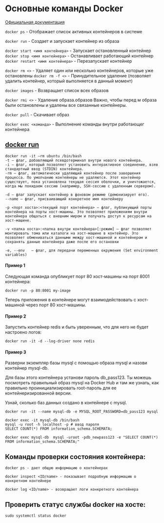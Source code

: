 # Основные команды Docker

[Официальная документация](https://docs.docker.com/reference/cli/docker/container/)

```docker ps``` - Отображает список активных контейнеров в системе

```docker run``` - Создает и запускает контейнер из образа

```docker start <имя контейнера>``` - Запускает остановленный контейнер  
```docker stop <имя контейнера>``` - Останавливает работающий контейнер
```docker restart <имя контейнера>``` - Перезапускает контейнер

```docker rm <>``` - Удаляет один или несколько контейнеров, которые уже остановлены
```docker rm -f <>``` - Принудительное удаление (позволяет удалить контейнер, который выполняется в данный момент)

```docker images``` - Возвращает список всех образов

```docker rmi <>``` - Удаление образа.образов
Важно, чтобы перед м образа были остановлены и удалены все связанные контейнеры.

```docker pull``` - Скачивает образ

```docker exec <команда>``` - Выполнение команды внутри работающег контейнера

## [docker run](https://docs.docker.com/reference/cli/docker/container/run/) 
```docker
docker run -it –rm ubuntu /bin/bash
-t — флаг, добавляющий псевдотерминал внутри нового контейнера.
-i — флаг, который позволяет установить интерактивное соединение, взяв стандартный ввод (STDIN) контейнера.
-rm — флаг, автоматически удаляющий контейнер после завершения процесса. По умолчанию контейнеры не удаляются. Этот контейнер существует, пока установлена текущая сессия оболочки, и уничтожается, когда мы покидаем сессию (например, SSH-сессию с удаленным сервером).

-d — флаг запускает контейнер в фоновом режиме (демонизирует его).
--name — флаг, присваивающий конкретное имя контейнеру

```
```
-p <порт хоста>:<текущий порт контейнера> — флаг, публикующий порты контейнера на порты хост-машины. Это позволяет приложениям внутри контейнера общаться с внешним миром и получать доступ к ресурсам на хост-машине.
```

```
-v <папка хоста>:<папка внутри контейнера>[:режим] — флаг позволяет монтировать тома или каталоги на хост-машине в контейнер. Это позволяет обмениваться данными между хост-машиной и контейнером и сохранять данные контейнера даже после его остановки
```

```
-e, --env   — флаг, для передачи переменных окружения (Set environment variables)
```

#### Пример 1
Следующая команда опубликует порт 80 хост-машины на порт 8001 контейнера:

```
docker run -p 80:8001 my-image
```

Теперь приложения в контейнере могут взаимодействовать с хост-машиной через порт 80 хост-машины.



#### Пример 2
Запустить контейнер redis и быть уверенным, что для него не будет настроено логов:
```
docker run -it -d --log-driver none redis
```

#### Пример 3
Разверни экземпляр базы mysql с помощью образа mysql и назови контейнер mysql-db.


Для базы этого контейнера установи пароль db_pass123. Ты можешь посмотреть правильный образ mysql на Docker Hub и там же узнать, как правильно проинициализировать root-пароль для ее контейнеризированной версии.

Узнай, сколько баз данных создано в контейнере с mysql.

```
docker run -it --name mysql-db -e MYSQL_ROOT_PASSWORD=db_pass123 mysql

docker exec -it mysql-db /bin/bash
mysql -u root -h localhost -p # ввод пароля
SELECT COUNT(*) FROM information_schema.SCHEMATA;
```

```
docker exec mysql-db  mysql -uroot -pdb_newpass123 -e "SELECT COUNT(*) FROM information_schema.SCHEMATA;"
```

## Команды проверки состояния контейнера: 

```
docker ps - дает общую информацию о контейнерах
```

```
docker inspect <ID/name> - показывает подробную информацию о конкретном контейнере
```

```
docker log <ID/name> - возвращает логи конкретного контейнера 
```

## Проверить статус службы docker на хосте:
```
sudo systemctl status docker
```

